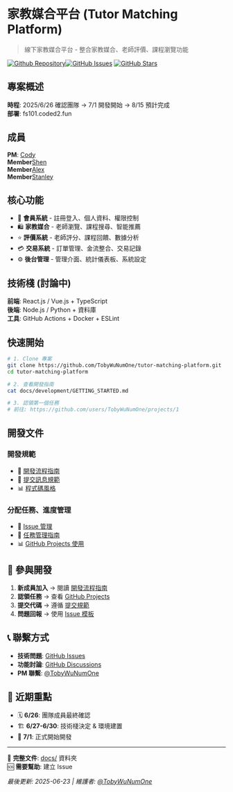 # 家教媒合平台 (Tutor Matching Platform)

> 線下家教媒合平台 - 整合家教媒合、老師評價、課程瀏覽功能

[![Github Repository](https://img.shields.io/github/repo-size/TobyWuNumOne/tutor-matching-platform)](https://github.com/TobyWuNumOne/tutor-matching-platform)[![GitHub Issues](https://img.shields.io/github/issues/TobyWuNumOne/tutor-matching-platform)](https://github.com/TobyWuNumOne/tutor-matching-platform/issues)
[![GitHub Stars](https://img.shields.io/github/stars/TobyWuNumOne/tutor-matching-platform)](https://github.com/TobyWuNumOne/tutor-matching-platform/stargazers)

## 專案概述

**時程**: 2025/6/26 確認團隊 → 7/1 開發開始 → 8/15 預計完成  
**部署**: fs101.coded2.fun

## 成員

**PM**: [Cody](https://github.com/TobyWuNumOne)</br>
**Member**[Shen](https://github.com/Shen880421)</br>
**Member**[Alex](https://github.com/alexlin1127)</br>
**Member**[Stanley](https://github.com/)</br>

## 核心功能

- 🔐 **會員系統** - 註冊登入、個人資料、權限控制
- 🛍️ **家教媒合** - 老師瀏覽、課程搜尋、智能推薦
- ⭐ **評價系統** - 老師評分、課程回饋、數據分析
- 💳 **交易系統** - 訂單管理、金流整合、交易記錄
- ⚙️ **後台管理** - 管理介面、統計儀表板、系統設定

## 技術棧 (討論中)

**前端**: React.js / Vue.js + TypeScript  
**後端**: Node.js / Python + 資料庫  
**工具**: GitHub Actions + Docker + ESLint

## 快速開始

```bash
# 1. Clone 專案
git clone https://github.com/TobyWuNumOne/tutor-matching-platform.git
cd tutor-matching-platform

# 2. 查看開發指南
cat docs/development/GETTING_STARTED.md

# 3. 認領第一個任務
# 前往: https://github.com/users/TobyWuNumOne/projects/1
```

## 開發文件

### 開發規範

- 📖 [開發流程指南](docs/development/WORKFLOW.md)
- 💬 [提交訊息規範](docs/development/COMMIT_GUIDE.md)
- 📊 [程式碼風格](docs/development/CODE_STYLE.md)

### 分配任務、進度管理

- 🐛 [Issue 管理](docs/development/ISSUE_GUIDE.md)
- 🎯 [任務管理指南](docs/development/TASK_MANAGEMENT.md)
- 📊 [GitHub Projects 使用](docs/development/GITHUB_PROJECTS.md)

## 🤝 參與開發

1. **新成員加入** → 閱讀 [開發流程指南](docs/development/WORKFLOW.md)
2. **認領任務** → 查看 [GitHub Projects](https://github.com/users/TobyWuNumOne/projects/4)
3. **提交代碼** → 遵循 [提交規範](docs/development/COMMIT_GUIDE.md)
4. **問題回報** → 使用 [Issue 模板](https://github.com/TobyWuNumOne/tutor-matching-platform/issues/new/choose)

## 📞 聯繫方式

- **技術問題**: [GitHub Issues](https://github.com/TobyWuNumOne/tutor-matching-platform/issues)
- **功能討論**: [GitHub Discussions](https://github.com/TobyWuNumOne/tutor-matching-platform/discussions)
- **PM 聯繫**: [@TobyWuNumOne](https://github.com/TobyWuNumOne)

## 📅 近期重點

- 🗓 **6/26**: 團隊成員最終確認
- 🏗️ **6/27-6/30**: 技術棧決定 & 環境建置
- 🚀 **7/1**: 正式開始開發

---

📖 **完整文件**: [docs/](docs/) 資料夾  
🆘 **需要幫助**: 建立 Issue

_最後更新: 2025-06-23 | 維護者: [@TobyWuNumOne](https://github.com/TobyWuNumOne)_
